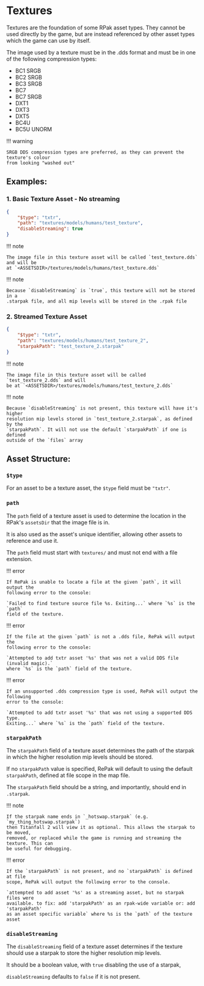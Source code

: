 # Textures

Textures are the foundation of some RPak asset types. They cannot be used directly by
the game, but are instead referenced by other asset types which the game can use by
itself.

The image used by a texture must be in the .dds format and must be in one of the
following compression types:

- BC1 SRGB
- BC2 SRGB
- BC3 SRGB
- BC7
- BC7 SRGB
- DXT1
- DXT3
- DXT5
- BC4U
- BC5U UNORM

!!! warning

    SRGB DDS compression types are preferred, as they can prevent the texture's colour
    from looking "washed out"

## Examples:

### 1. Basic Texture Asset - No streaming

```json
{
    "$type": "txtr",
    "path": "textures/models/humans/test_texture",
    "disableStreaming": true
}
```

!!! note

    The image file in this texture asset will be called `test_texture.dds` and will be
    at `<ASSETSDIR>/textures/models/humans/test_texture.dds`

!!! note

    Because `disableStreaming` is `true`, this texture will not be stored in a
    .starpak file, and all mip levels will be stored in the .rpak file

### 2. Streamed Texture Asset

```json
{
    "$type": "txtr",
    "path": "textures/models/humans/test_texture_2",
    "starpakPath": "test_texture_2.starpak"
}
```

!!! note

    The image file in this texture asset will be called `test_texture_2.dds` and will
    be at `<ASSETSDIR>/textures/models/humans/test_texture_2.dds`

!!! note

    Because `disableStreaming` is not present, this texture will have it's higher
    resolution mip levels stored in `test_texture_2.starpak`, as defined by the
    `starpakPath`. It will not use the default `starpakPath` if one is defined
    outside of the `files` array

## Asset Structure:

### `$type`

For an asset to be a texture asset, the `$type` field must be `"txtr"`.

### `path`

The `path` field of a texture asset is used to determine the location in the RPak's
`assetsDir` that the image file is in.

It is also used as the asset's unique identifier, allowing other assets to reference and
use it.

The `path` field must start with `textures/` and must not end with a file extension.

!!! error

    If RePak is unable to locate a file at the given `path`, it will output the
    following error to the console:

    `Failed to find texture source file %s. Exiting...` where `%s` is the `path`
    field of the texture.

!!! error

    If the file at the given `path` is not a .dds file, RePak will output the
    following error to the console:

    `Attempted to add txtr asset '%s' that was not a valid DDS file (invalid magic).`
    where `%s` is the `path` field of the texture.

!!! error

    If an unsupported .dds compression type is used, RePak will output the following
    error to the console:

    `Attempted to add txtr asset '%s' that was not using a supported DDS type.
    Exiting...` where `%s` is the `path` field of the texture.

### `starpakPath`

The `starpakPath` field of a texture asset determines the path of the starpak in which
the higher resolution mip levels should be stored.

If no `starpakPath` value is specified, RePak will default to using the default
`starpakPath`, defined at file scope in the map file.

The `starpakPath` field should be a string, and importantly, should end in
`.starpak`.

!!! note

    If the starpak name ends in `_hotswap.starpak` (e.g. `my_thing_hotswap.starpak`)
    then Titanfall 2 will view it as optional. This allows the starpak to be moved,
    removed, or replaced while the game is running and streaming the texture. This can
    be useful for debugging.

!!! error

    If the `starpakPath` is not present, and no `starpakPath` is defined at file
    scope, RePak will output the following error to the console.

    `attempted to add asset '%s' as a streaming asset, but no starpak files were
    available. to fix: add 'starpakPath' as an rpak-wide variable or: add 'starpakPath'
    as an asset specific variable` where %s is the `path` of the texture asset

### `disableStreaming`

The `disableStreaming` field of a texture asset determines if the texture should use a
starpak to store the higher resolution mip levels.

It should be a boolean value, with `true` disabling the use of a starpak,

`disableStreaming` defaults to `false` if it is not present.

